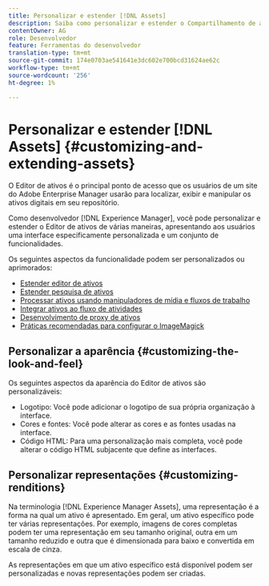 ```yaml
---
title: Personalizar e estender [!DNL Assets]
description: Saiba como personalizar e estender o Compartilhamento de ativos e o Editor de ativos, que apresenta aos usuários uma interface e um conjunto de funcionalidades especificamente personalizados.
contentOwner: AG
role: Desenvolvedor
feature: Ferramentas do desenvolvedor
translation-type: tm+mt
source-git-commit: 174e0703ae541641e3dc602e700bcd31624ae62c
workflow-type: tm+mt
source-wordcount: '256'
ht-degree: 1%

---
```



# Personalizar e estender [!DNL Assets] {#customizing-and-extending-assets}

O Editor de ativos é o principal ponto de acesso que os usuários de um site do Adobe Enterprise Manager usarão para localizar, exibir e manipular os ativos digitais em seu repositório.

Como desenvolvedor [!DNL Experience Manager], você pode personalizar e estender o Editor de ativos de várias maneiras, apresentando aos usuários uma interface especificamente personalizada e um conjunto de funcionalidades.

Os seguintes aspectos da funcionalidade podem ser personalizados ou aprimorados:

* [Estender editor de ativos](asseteditorx.md)
* [Estender pesquisa de ativos](searchx.md)
* [Processar ativos usando manipuladores de mídia e fluxos de trabalho](media-handlers.md)
* [Integrar ativos ao fluxo de atividades](extending-activity-stream.md)
* [Desenvolvimento de proxy de ativos](proxy.md)
* [Práticas recomendadas para configurar o ImageMagick](best-practices-for-imagemagick.md)

## Personalizar a aparência {#customizing-the-look-and-feel}

Os seguintes aspectos da aparência do Editor de ativos são personalizáveis:

* Logotipo: Você pode adicionar o logotipo de sua própria organização à interface.
* Cores e fontes: Você pode alterar as cores e as fontes usadas na interface.
* Código HTML: Para uma personalização mais completa, você pode alterar o código HTML subjacente que define as interfaces.

## Personalizar representações {#customizing-renditions}

Na terminologia [!DNL Experience Manager Assets], uma representação é a forma na qual um ativo é apresentado. Em geral, um ativo específico pode ter várias representações. Por exemplo, imagens de cores completas podem ter uma representação em seu tamanho original, outra em um tamanho reduzido e outra que é dimensionada para baixo e convertida em escala de cinza.

As representações em que um ativo específico está disponível podem ser personalizadas e novas representações podem ser criadas.
